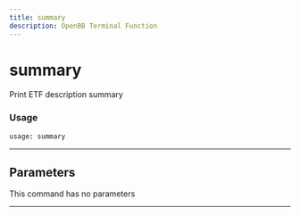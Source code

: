 ```yaml
---
title: summary
description: OpenBB Terminal Function
---
```


# summary

Print ETF description summary

### Usage

```python
usage: summary
```

---

## Parameters

This command has no parameters

---

